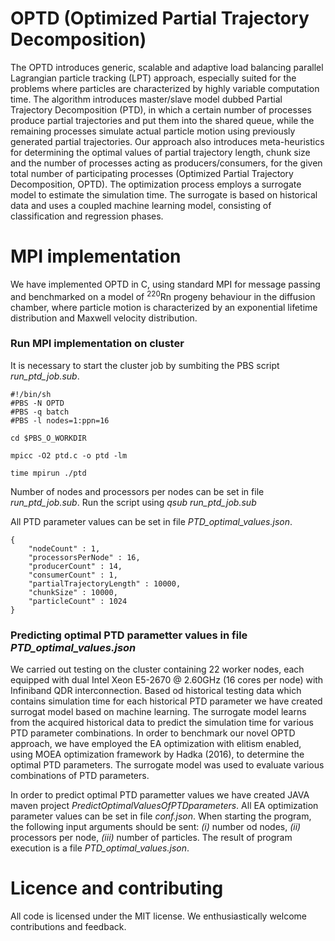 # OPTD (Optimized Partial Trajectory Decomposition)

The OPTD introduces generic, scalable and adaptive load balancing parallel Lagrangian particle tracking (LPT) approach, especially suited for the problems where particles are characterized by highly variable computation time. The algorithm introduces master/slave model dubbed Partial Trajectory Decomposition (PTD), in which a certain number of processes produce partial trajectories and put them into the shared queue, while the remaining processes simulate actual particle motion using previously generated partial trajectories. Our approach also introduces meta-heuristics for determining the optimal values of partial trajectory length, chunk size and the number of processes acting as producers/consumers, for the given total number of participating processes (Optimized Partial Trajectory Decomposition, OPTD). The optimization process employs a surrogate model to estimate the simulation time. The surrogate is based on historical data and uses a coupled machine learning model, consisting of classification and regression phases.

# MPI implementation

We have implemented OPTD in C, using standard MPI for message passing and benchmarked on a model of <sup>220</sup>Rn progeny behaviour in the diffusion chamber, where particle motion is characterized by an exponential lifetime distribution and Maxwell velocity distribution.

### Run MPI implementation on cluster

It is necessary to start the cluster job by sumbiting the PBS script <i>run_ptd_job.sub</i>. 

```
#!/bin/sh
#PBS -N OPTD
#PBS -q batch
#PBS -l nodes=1:ppn=16

cd $PBS_O_WORKDIR

mpicc -O2 ptd.c -o ptd -lm

time mpirun ./ptd
```

Number of nodes and processors per nodes can be set in file <i>run_ptd_job.sub</i>. Run the script using <i>qsub run_ptd_job.sub</i>


All PTD parameter values can be set in file <i>PTD_optimal_values.json</i>.

```
{
    "nodeCount" : 1,
    "processorsPerNode" : 16,
    "producerCount" : 14,
    "consumerCount" : 1,
    "partialTrajectoryLength" : 10000,
    "chunkSize" : 10000,
    "particleCount" : 1024
}
```


### Predicting optimal PTD parametter values in file <i>PTD_optimal_values.json</i>

We carried out testing on the cluster containing 22 worker nodes, each equipped with dual Intel Xeon E5-2670 @ 2.60GHz (16 cores per node) with Infiniband QDR interconnection. Based od historical testing data which contains simulation time for each historical PTD parameter we have created surrogat model based on machine learning. The surrogate model learns from the acquired historical data to predict the simulation time for various PTD parameter combinations. In  order  to  benchmark  our  novel  OPTD  approach,  we have  employed  the  EA  optimization  with  elitism  enabled, using  MOEA  optimization  framework  by  Hadka  (2016), to  determine  the  optimal  PTD  parameters. The surrogate model was used to evaluate various combinations of PTD parameters. 

In order to predict optimal PTD parametter values we have created JAVA maven project <i>PredictOptimalValuesOfPTDparameters</i>. All EA optimization parameter values can be set in file <i>conf.json</i>. When starting the program, the following input arguments should be sent: <i>(i)</i> number od nodes, <i>(ii)</i> processors per node, <i>(iii)</i> number of particles. The result of program execution is a file <i>PTD_optimal_values.json</i>.

# Licence and contributing

All code is licensed under the MIT license. We enthusiastically welcome contributions and feedback.
